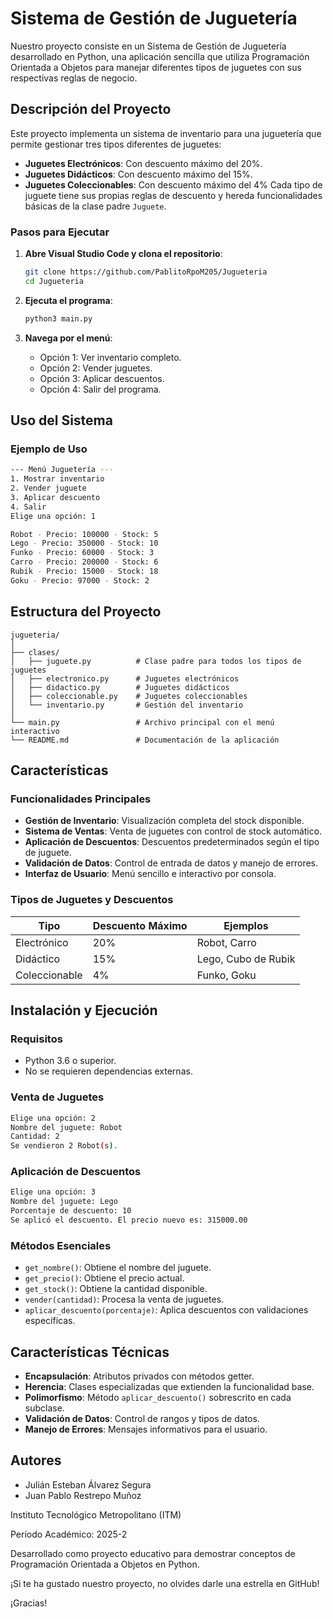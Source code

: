 # Sistema de Gestión de Juguetería
Nuestro proyecto consiste en un Sistema de Gestión de Juguetería desarrollado en Python, una aplicación sencilla que utiliza Programación Orientada a Objetos para manejar diferentes tipos de juguetes con sus respectivas reglas de negocio.
## Descripción del Proyecto
Este proyecto implementa un sistema de inventario para una juguetería que permite gestionar tres tipos diferentes de juguetes:
- **Juguetes Electrónicos**: Con descuento máximo del 20%.
- **Juguetes Didácticos**: Con descuento máximo del 15%.
- **Juguetes Coleccionables**: Con descuento máximo del 4%
Cada tipo de juguete tiene sus propias reglas de descuento y hereda funcionalidades básicas de la clase padre `Juguete`.
### Pasos para Ejecutar
1. **Abre Visual Studio Code y clona el repositorio**:
   ```bash
   git clone https://github.com/PablitoRpoM205/Jugueteria
   cd Jugueteria
   ```

2. **Ejecuta el programa**:
   ```bash
   python3 main.py
   ```

3. **Navega por el menú**:
   - Opción 1: Ver inventario completo.
   - Opción 2: Vender juguetes.
   - Opción 3: Aplicar descuentos.
   - Opción 4: Salir del programa.

## Uso del Sistema

### Ejemplo de Uso

```bash
--- Menú Juguetería ---
1. Mostrar inventario
2. Vender juguete
3. Aplicar descuento
4. Salir
Elige una opción: 1

Robot - Precio: 100000 - Stock: 5
Lego - Precio: 350000 - Stock: 10
Funko - Precio: 60000 - Stock: 3
Carro - Precio: 200000 - Stock: 6
Rubik - Precio: 15000 - Stock: 18
Goku - Precio: 97000 - Stock: 2
```


## Estructura del Proyecto

```
jugueteria/
│
├── clases/
│   ├── juguete.py          # Clase padre para todos los tipos de juguetes
│   ├── electronico.py      # Juguetes electrónicos
│   ├── didactico.py        # Juguetes didácticos
│   ├── coleccionable.py    # Juguetes coleccionables
│   └── inventario.py       # Gestión del inventario
│
└── main.py                 # Archivo principal con el menú interactivo
└── README.md               # Documentación de la aplicación
```

## Características

### Funcionalidades Principales

- **Gestión de Inventario**: Visualización completa del stock disponible.
- **Sistema de Ventas**: Venta de juguetes con control de stock automático.
- **Aplicación de Descuentos**: Descuentos predeterminados según el tipo de juguete.
- **Validación de Datos**: Control de entrada de datos y manejo de errores.
- **Interfaz de Usuario**: Menú sencillo e interactivo por consola.

### Tipos de Juguetes y Descuentos

| Tipo | Descuento Máximo | Ejemplos |
|------|------------------|----------|
| Electrónico | 20% | Robot, Carro |
| Didáctico | 15% | Lego, Cubo de Rubik |
| Coleccionable | 4% | Funko, Goku |

## Instalación y Ejecución

### Requisitos

- Python 3.6 o superior.
- No se requieren dependencias externas.


### Venta de Juguetes

```bash
Elige una opción: 2
Nombre del juguete: Robot
Cantidad: 2
Se vendieron 2 Robot(s).
```

### Aplicación de Descuentos

```bash
Elige una opción: 3
Nombre del juguete: Lego
Porcentaje de descuento: 10
Se aplicó el descuento. El precio nuevo es: 315000.00
```
### Métodos Esenciales

- `get_nombre()`: Obtiene el nombre del juguete.
- `get_precio()`: Obtiene el precio actual.
- `get_stock()`: Obtiene la cantidad disponible.
- `vender(cantidad)`: Procesa la venta de juguetes.
- `aplicar_descuento(porcentaje)`: Aplica descuentos con validaciones específicas.

## Características Técnicas

- **Encapsulación**: Atributos privados con métodos getter.
- **Herencia**: Clases especializadas que extienden la funcionalidad base.
- **Polimorfismo**: Método `aplicar_descuento()` sobrescrito en cada subclase.
- **Validación de Datos**: Control de rangos y tipos de datos.
- **Manejo de Errores**: Mensajes informativos para el usuario.

## Autores
- Julián Esteban Álvarez Segura
- Juan Pablo Restrepo Muñoz

Instituto Tecnológico Metropolitano (ITM)

Período Académico: 2025-2

Desarrollado como proyecto educativo para demostrar conceptos de Programación Orientada a Objetos en Python.

¡Si te ha gustado nuestro proyecto, no olvides darle una estrella en GitHub!

¡Gracias!